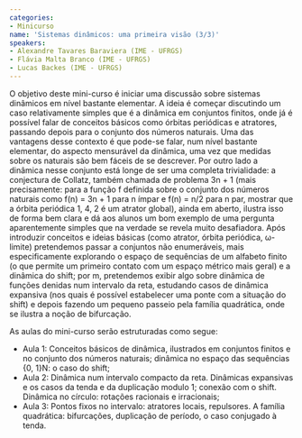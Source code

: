 ```yaml
---
categories:
- Minicurso
name: 'Sistemas dinâmicos: uma primeira visão (3/3)'
speakers:
- Alexandre Tavares Baraviera (IME - UFRGS)
- Flávia Malta Branco (IME - UFRGS)
- Lucas Backes (IME - UFRGS)
---
```


O objetivo deste mini-curso é iniciar uma discussão sobre sistemas dinâmicos em nível bastante elementar. A ideia é começar discutindo um caso relativamente simples que é a dinâmica em conjuntos finitos, onde já é possível falar de conceitos básicos como órbitas periódicas e atratores, passando depois para o conjunto dos números naturais. Uma das vantagens desse contexto é que pode-se falar, num nível bastante elementar, do aspecto mensurável da dinâmica, uma vez que medidas sobre os naturais são bem fáceis de se descrever. Por outro lado a dinâmica nesse conjunto está longe de ser uma completa trivialidade: a conjectura de Collatz, também chamada de problema 3n + 1 (mais precisamente: para a função f definida sobre o conjunto dos números naturais como f(n) = 3n + 1 para n ímpar e f(n) = n/2 para n par, mostrar que a órbita periódica 1, 4, 2 é um atrator global), ainda em aberto, ilustra isso de forma bem clara e dá aos alunos um bom exemplo de uma pergunta aparentemente simples que na verdade se revela muito desafiadora. Após introduzir conceitos e ideias básicas (como atrator, órbita periódica, ω-limite) pretendemos passar a conjuntos não enumeráveis, mais especificamente explorando o espaço de sequências de um alfabeto finito (o que permite um primeiro contato com um espaço métrico mais geral) e a dinâmica do shift; por m, pretendemos exibir algo sobre dinâmica de funções denidas num intervalo da reta, estudando casos de dinâmica expansiva (nos quais é possível estabelecer uma ponte com a situação do shift) e depois fazendo um pequeno passeio pela família quadrática, onde se ilustra a noção de bifurcação.

  As aulas do mini-curso serão estruturadas como segue:
   - Aula 1: Conceitos básicos de dinâmica, ilustrados em conjuntos finitos e no conjunto dos números naturais; dinâmica no espaço das sequências {0, 1}N: o caso do shift;
   -  Aula 2: Dinâmica num intervalo compacto da reta. Dinâmicas expansivas e os casos da tenda e da duplicação modulo 1; conexão com o shift. Dinâmica no círculo: rotações racionais e irracionais;
   - Aula 3: Pontos fixos no intervalo: atratores locais, repulsores. A família quadrática: bifurcações, duplicação de período, o caso conjugado à tenda.